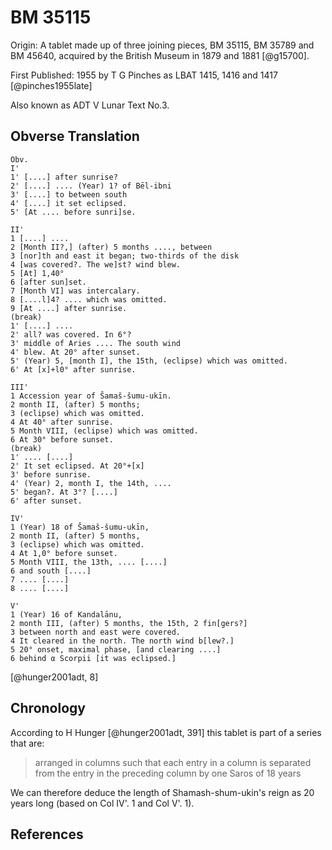 # BM 35115

Origin: A tablet made up of three joining pieces, BM 35115, BM 35789 and BM 45640,
acquired by the British Museum in 1879 and 1881 [@g15700].

First Published: 1955 by T G Pinches as LBAT 1415, 1416 and 1417 [@pinches1955late]

Also known as ADT V Lunar Text No.3.

## Obverse Translation
```
Obv.
I'
1' [....] after sunrise?
2' [....] .... (Year) 1? of Bēl-ibni
3' [....] to between south
4' [....] it set eclipsed.
5' [At .... before sunri]se.

II'
1 [....] ....
2 [Month II?,] (after) 5 months ...., between
3 [nor]th and east it began; two-thirds of the disk
4 [was covered?. The we]st? wind blew.
5 [At] 1,40°
6 [after sun]set.
7 [Month VI] was intercalary.
8 [....l]4? .... which was omitted.
9 [At ....] after sunrise.
(break)
1' [....] ....
2' all? was covered. In 6°?
3' middle of Aries .... The south wind
4' blew. At 20° after sunset.
5' (Year) 5, [month I], the 15th, (eclipse) which was omitted.
6' At [x]+l0° after sunrise.

III' 
1 Accession year of Šamaš-šumu-ukīn.
2 month II, (after) 5 months;
3 (eclipse) which was omitted.
4 At 40° after sunrise.
5 Month VIII, (eclipse) which was omitted.
6 At 30° before sunset.
(break)
1' .... [....]
2' It set eclipsed. At 20°+[x]
3' before sunrise.
4' (Year) 2, month I, the 14th, ....
5' began?. At 3°? [....]
6' after sunset.

IV'
1 (Year) 18 of Šamaš-šumu-ukīn,
2 month II, (after) 5 months,
3 (eclipse) which was omitted.
4 At 1,0° before sunset.
5 Month VIII, the 13th, .... [....]
6 and south [....]
7 .... [....]
8 .... [....]

V'
1 (Year) 16 of Kandalānu,
2 month III, (after) 5 months, the 15th, 2 fin[gers?]
3 between north and east were covered.
4 It cleared in the north. The north wind b[lew?.]
5 20° onset, maximal phase, [and clearing ....]
6 behind α Scorpii [it was eclipsed.]
```
[@hunger2001adt, 8]

## Chronology

According to H Hunger [@hunger2001adt, 391] this tablet is part of a series that are:

> arranged in columns such that each entry in a column is separated from the entry in the preceding column by one Saros of 18 years

We can therefore deduce the length of Shamash-shum-ukin's reign as 20 years long (based on Col IV'. 1 and Col V'. 1).

## References
